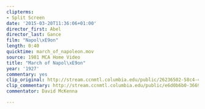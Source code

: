 ```yaml
---
clipterms:
- Split Screen
date: '2015-03-20T11:36:06+01:00'
director_first: Abel
director_last: Gance
film: "Napol\xE9on"
length: 0:40
quicktime: march_of_napoleon.mov
source: 1981 MCA Home Video
title: "March of Napol\xE9on"
year: '1927'
commentary: yes
clip_original: http://stream.ccnmtl.columbia.edu/public/26236502-58c4-4845-a584-b06c0670cbbf-046_napoleon1_FLG-mp4-aac-480w-850kbps-ffmpeg.mp4
clip_commentary: http://stream.ccnmtl.columbia.edu/public/e6d0b6b0-3669-4cee-93e6-44cd2488e3b4-046_napoleon1_commentary_FLG-mp4-aac-480w-850kbps-ffmpeg.mp4
commentator: David McKenna

---
```

